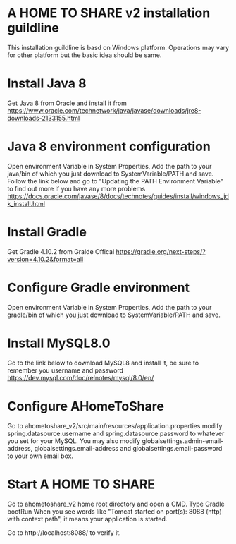 # A HOME TO SHARE v2 installation guildline
This installation guildline is basd on Windows platform. Operations may vary for other platform but the basic idea should be same.


# Install Java 8
Get Java 8 from Oracle and install it from
https://www.oracle.com/technetwork/java/javase/downloads/jre8-downloads-2133155.html

# Java 8 environment configuration
Open environment Variable in System Properties, Add the path to your java/bin of which you just download to SystemVariable/PATH and save. 
Follow the link below and go to "Updating the PATH Environment Variable" to find out more if you have any more problems
https://docs.oracle.com/javase/8/docs/technotes/guides/install/windows_jdk_install.html

# Install Gradle
Get Gradle 4.10.2 from Gralde Offical
https://gradle.org/next-steps/?version=4.10.2&format=all

# Configure Gradle environment
Open environment Variable in System Properties, Add the path to your gradle/bin of which you just download to SystemVariable/PATH and save. 

# Install MySQL8.0
Go to the link below to download MySQL8 and install it, be sure to remember you username and password
https://dev.mysql.com/doc/relnotes/mysql/8.0/en/

# Configure AHomeToShare
Go to ahometoshare_v2/src/main/resources/application.properties
modify 
spring.datasource.username and spring.datasource.password to whatever you set for your MySQL.
You may also modify 
globalsettings.admin-email-address, globalsettings.email-address and globalsettings.email-password to your own email box.

# Start A HOME TO SHARE
Go to ahometoshare_v2 home root directory and open a CMD. 
Type Gradle bootRun
When you see words like "Tomcat started on port(s): 8088 (http) with context path", it means your application is started.

Go to http://localhost:8088/ to verify it.
